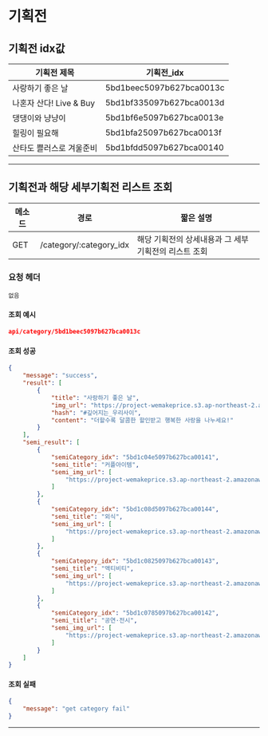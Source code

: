 # 기획전

## 기획전 idx값

| 기획전 제목              | 기획전_idx               |
| ------------------------ | ------------------------ |
| 사랑하기 좋은 날         | 5bd1beec5097b627bca0013c |
| 나혼자 산다! Live & Buy  | 5bd1bf335097b627bca0013d |
| 댕댕이와 냥냥이          | 5bd1bf6e5097b627bca0013e |
| 힐링이 필요해            | 5bd1bfa25097b627bca0013f |
| 산타도 쁠러스로 겨울준비 | 5bd1bfdd5097b627bca00140 |

------

## 기획전과 해당 세부기획전 리스트 조회

| 메소드 | 경로                    | 짧은 설명                                            |
| ------ | ----------------------- | ---------------------------------------------------- |
| GET    | /category/:category_idx | 해당 기획전의 상세내용과 그 세부기획전의 리스트 조회 |

### 요청 헤더

```
없음
```

#### 조회 예시

```json
api/category/5bd1beec5097b627bca0013c
```

#### 조회 성공

```json
{
    "message": "success",
    "result": [
        {
            "title": "사랑하기 좋은 날",
            "img_url": "https://project-wemakeprice.s3.ap-northeast-2.amazonaws.com/1540472555887.jpg",
            "hash": "#깊어지는_우리사이",
            "content": "더할수록 달콤한 할인받고 행복한 사랑을 나누세요!"
        }
    ],
    "semi_result": [
        {
            "semiCategory_idx": "5bd1c04e5097b627bca00141",
            "semi_title": "커플아이템",
            "semi_img_url": [
                "https://project-wemakeprice.s3.ap-northeast-2.amazonaws.com/1540472910023.png"
            ]
        },
        {
            "semiCategory_idx": "5bd1c08d5097b627bca00144",
            "semi_title": "외식",
            "semi_img_url": [
                "https://project-wemakeprice.s3.ap-northeast-2.amazonaws.com/1540472973272.png"
            ]
        },
        {
            "semiCategory_idx": "5bd1c0825097b627bca00143",
            "semi_title": "액티비티",
            "semi_img_url": [
                "https://project-wemakeprice.s3.ap-northeast-2.amazonaws.com/1540472962114.png"
            ]
        },
        {
            "semiCategory_idx": "5bd1c0785097b627bca00142",
            "semi_title": "공연·전시",
            "semi_img_url": [
                "https://project-wemakeprice.s3.ap-northeast-2.amazonaws.com/1540472952362.png"
            ]
        }
    ]
}
```

#### 조회 실패 

```json
{
    "message": "get category fail"
}
```

------

